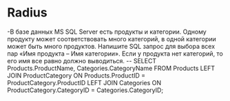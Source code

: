 # Radius
-В базе данных MS SQL Server есть продукты и категории. Одному продукту может соответствовать много категорий, 
в одной категории может быть много продуктов. Напишите SQL запрос для выбора всех пар «Имя продукта – Имя категории». 
Если у продукта нет категорий, то его имя все равно должно выводиться.
-- SELECT Products.ProductName, Categories.CategoryName
FROM Products
LEFT JOIN ProductCategory ON Products.ProductID = ProductCategory.ProductID
LEFT JOIN Categories ON ProductCategory.CategoryID = Categories.CategoryID;
